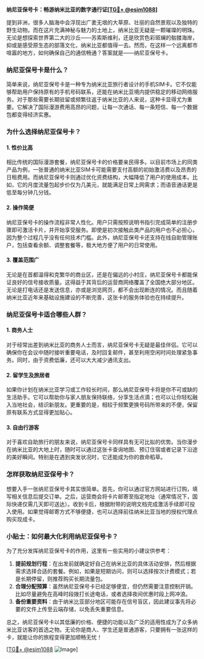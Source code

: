**纳尼亚保号卡：畅游纳米比亚的数字通行证[[TG💪+ @esim1088](https://t.me/s/esim1088)]**

提到非洲，很多人脑海中会浮现出广袤无垠的大草原、壮丽的自然景观以及独特的野生动物。而在这片充满神秘与魅力的土地上，纳米比亚无疑是一颗璀璨的明珠。无论是想探索世界第二大的沙丘——苏索斯维利，还是欣赏色彩斑斓的骷髅海岸，抑或是感受原生态的部落文化，纳米比亚都值得一去。然而，在这样一个远离都市喧嚣的地方，如何确保自己的通信畅通？答案就是——纳尼亚保号卡。

### 纳尼亚保号卡是什么？

简单来说，纳尼亚保号卡是一种专为纳米比亚旅行者设计的手机SIM卡。它不仅能够帮助用户保持原有的手机号码联系，还能在纳米比亚境内提供稳定的移动网络服务。对于那些需要长期驻留或频繁往返于纳米比亚的人来说，这种卡显得尤为重要。它解决了国际漫游费用高昂的问题，让每一次通话、每一条短信、每一个数据包都变得经济实惠。

### 为什么选择纳尼亚保号卡？

#### 1. **性价比高**
相比传统的国际漫游套餐，纳尼亚保号卡的价格要亲民得多。以目前市场上的同类产品为例，一张普通的纳米比亚SIM卡可能需要支付高额的初始激活费以及昂贵的日租费用。而纳尼亚保号卡则通过优化资费结构，大幅降低了用户的使用成本。比如，它的月度流量包起步价仅为几美元，就能满足日常上网需求；而语音通话更是低至每分钟几分钱。

#### 2. **操作简便**
纳尼亚保号卡的操作流程非常人性化。用户只需按照说明书指引完成简单的注册步骤即可激活卡片，并开始享受服务。即使是初次接触此类产品的用户也不必担心，因为整个过程几乎没有任何技术门槛。此外，纳尼亚保号卡还支持在线自助管理账户，包括查看余额、调整套餐等，极大地方便了用户的日常使用。

#### 3. **覆盖范围广**
无论是在首都温得和克繁华的商业区，还是在偏远的小村庄，纳尼亚保号卡都能保证良好的信号接收质量。这得益于其背后的运营商网络覆盖了全国绝大部分地区。无论是打电话还是发送信息，亦或是浏览网页，都不会出现断连的情况。而且随着纳米比亚近年来基础设施建设的不断完善，这张卡的服务体验也在持续提升。

### 纳尼亚保号卡适合哪些人群？

#### 1. **商务人士**
对于经常出差到纳米比亚的商务人士而言，纳尼亚保号卡无疑是最佳伴侣。它可以确保你在会议中随时接听重要电话，及时回复邮件，甚至利用空闲时间处理紧急事务。同时，由于资费低廉，还可以大大减少通讯支出。

#### 2. **留学生及旅居者**
如果你计划在纳米比亚学习或工作较长时间，那么纳尼亚保号卡将是你不可或缺的生活助手。它可以帮助你与家人朋友保持联络，分享生活点滴；也可以让你轻松融入当地社会，结识新朋友。更重要的是，相较于频繁更换号码所带来的不便，保留原有联系方式显得更加贴心。

#### 3. **自由行游客**
对于喜欢自助旅行的朋友来说，纳尼亚保号卡同样具有无可比拟的优势。当你漫步在纳米比亚的大地上时，随时可以通过这张卡查询地图、预订住宿或者记录下沿途的美好瞬间。特别是在遇到突发状况时，它还能成为你的救命稻草。

### 怎样获取纳尼亚保号卡？

想要入手一张纳尼亚保号卡其实很简单。首先，你可以通过官方网站进行订购，填写相关信息后提交订单。之后，运营商会将卡片邮寄至指定地址（通常情况下，国际快递仅需几天即可送达）。收到卡后，根据附带的说明文档完成激活手续即可投入使用。如果觉得邮寄方式不够便捷，也可以选择前往纳米比亚当地的授权代理点购买现成卡。

### 小贴士：如何最大化利用纳尼亚保号卡？

为了充分发挥纳尼亚保号卡的作用，这里有一些实用的小建议供参考：

1. **提前规划行程**：在出发前就确定好自己在纳米比亚的具体活动安排，然后根据需求选择合适的套餐。例如，如果是短期访问，则可以选择按次计费模式；若是长期停留，则推荐购买长期流量包。
2. **合理分配预算**：虽然纳尼亚保号卡已经足够便宜，但仍然需要注意控制开销。比如尽量避免在高峰时段拨打长途电话，或者选择夜间优惠时段上网冲浪。
3. **备份重要资料**：由于纳米比亚部分地区可能存在信号盲区，因此建议事先将必要的文件上传至云端存储，以免丢失重要信息。

总之，纳尼亚保号卡以其低廉的价格、便捷的功能以及广泛的适用性成为了众多纳米比亚访客的首选之物。无论你是商人、学生还是普通游客，只要拥有一张这样的卡，就能让你的旅程变得更加顺畅无忧！

[[TG💪+ @esim1088](https://t.me/s/esim1088) ![Image](https://i.postimg.cc/4NQfJmqS/Snipaste-2025-05-13-00-14-12.png)]